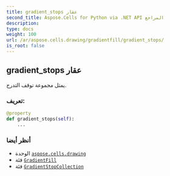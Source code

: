 ```yaml
---
title: gradient_stops عقار
second_title: Aspose.Cells for Python via .NET API المراجع
description:
type: docs
weight: 100
url: /ar/aspose.cells.drawing/gradientfill/gradient_stops/
is_root: false
---
```

##  gradient_stops عقار

يمثل مجموعة توقف التدرج.
###  تعريف:
```python
@property
def gradient_stops(self):
    ...
```

###  أنظر أيضا
* الوحدة [`aspose.cells.drawing`](../../)
* فئة [`GradientFill`](/cells/python-net/ar/aspose.cells.drawing/gradientfill)
* فئة [`GradientStopCollection`](/cells/python-net/ar/aspose.cells.drawing/gradientstopcollection)
